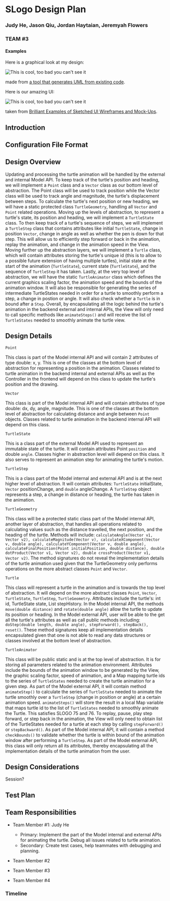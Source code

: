 # SLogo Design Plan
### Judy He, Jason Qiu, Jordan Haytaian, Jeremyah Flowers
### TEAM #3


#### Examples

Here is a graphical look at my design:

![This is cool, too bad you can't see it](online-shopping-uml-example.png "An initial UI")

made from [a tool that generates UML from existing code](http://staruml.io/).


Here is our amazing UI:

![This is cool, too bad you can't see it](29-sketched-ui-wireframe.jpg "An alternate design")

taken from [Brilliant Examples of Sketched UI Wireframes and Mock-Ups](https://onextrapixel.com/40-brilliant-examples-of-sketched-ui-wireframes-and-mock-ups/).


## Introduction


## Configuration File Format


## Design Overview


Updating and processing the turtle animation will be handled by the external and internal Model API. 
To keep track of the turtle's position and heading, we will implement a `Point` class and a `Vector` class as our bottom level of abstraction. The Point class will be used to track position while the Vector class will be used to track angle and magnitude, the turtle's displacement between steps. To calculate the turtle's next position or new heading, we will have a static protected class `TurtleGeometry`, handling all `Vector` and `Point` related operations. 
Moving up the levels of abstraction, to represent a turtle's state, its position and heading, we will implement a `TurtleState` class. To then keep track of a turtle's sequence of steps, we will implement a `TurtleStep` class that contains attributes like initial `TurtleState`, change in position `Vector`, change in angle as well as whether the pen is down for that step.
This will allow us to efficiently step forward or back in the animation, replay the animation, and change in the animation speed in the View. Moving further up the abstraction layers, we will implement a `Turtle` class, which will contain attributes storing the turtle's unique id (this is to allow to a possible future extension of having multiple turtles), initial state at the start of the animation (`TurtleState`), current state (`TurtleState`), and the sequence of `TurtleStep` it has taken. 
Lastly, at the very top level of abstraction, we will have the static `TurtleAnimator` class which defines the current graphics scaling factor, the animation speed and the bounds of the animation window. It will also be responsible for generating the series of intermediate TurtleStates needed in order for a turtle to smoothly perform a step, a change in postion or angle. It will also check whether a `Turtle` is in bound after a `Step`. 
Overall, by encapsulating all the logic behind the turtle's animation in the backend external and internal APIs, the View will only need to call specific methods like `animateSteps()` and will receive the list of `TurtleStates` needed to smoothly animate the turtle view.   


## Design Details

`Point`

This class is part of the Model internal API and will contain 2 attributes of type double: x, y. This is one of the classes at the bottom level of abstraction for representing a position in the animation. Classes related to turtle animation in the backend internal and external APIs as well as the Controller in the frontend will depend on this class to update the turtle's position and the drawing.

`Vector`

This class is part of the Model internal API and will contain attributes of type double: dx, dy, angle, magnitude. This is one of the classes at the bottom level of abstraction for calculating distance and angle between `Point` objects. Classes related to turtle animation in the backend internal API will depend on this class.

`TurtleState`

This is a class part of the external Model API used to represent an immutable state of the turtle. It will contain attributes Point `position` and double `angle`. Classes higher in abstraction level will depend on this class. It also serves to represent an animation step for animating the turtle's motion. 

`TurtleStep`

This is a class part of the Model internal and external API and is at the next higher level of abstraction. It will contain attributes: `TurtleState` initialState, `Vector` positionChange, and `double` angleChange. A `TurtleStep` object represents a step, a change in distance or heading, the turtle has taken in the animation. 

`TurtleGeometry`

This class will be a protected static class part of the Model internal API, another layer of abstraction, that handles all operations related to calculating values such as the distance travelled, the next position, and the heading of the turtle. Methods will include: `calculateAngle(Vector v1, Vector v2), calculateMagnitude(Vector v), calculateXComponent(Vector v, double angle), calculateYComponent(Vector v, double angle), calculateFinalPosition(Point initialPosition, double distance), double dotProduct(Vector v1, Vector v2), double crossProduct(Vector v1, Vector v2)`. The method signatures do not reveal the implementation details of the turtle animation used given that the TurtleGeometry only performs operations on the more abstract classes `Point` and `Vector`.

`Turtle`

This class will represent a turtle in the animation and is towards the top level of abstraction. It will depend on the more abstract classes `Point`, `Vector`, `TurtleState`, `TurtleStep`, `TurtleGeometry`. Attributes include the turtle's: int id, TurtleState state, List<TurtleStep> stepHistory. In the Model internal API, the methods `move(double distance)` and `rotate(double angle)` allow the turtle to update its position or heading. In the Model external API, user will be able to the get all the turtle's attributes as well as call public methods including: `doStep(double length, double angle), stepForward(), stepBack(), reset()`. These method signatures keep all implementation details encapsulated given that one is not able to read any data structures or classes involved at the bottom level of abstraction.

`TurtleAnimator`

This class will be public static and is at the top level of abstraction. It is for storing all parameters related to the animation environment. Attributes include the bounds of the animation window to be generated by the View, the graphic scaling factor, speed of animation, and a Map mapping turtle ids to the series of `TurtleStates` needed to create the turtle animation for a given step. As part of the Model external API, it will contain method `animateStep()` to calculate the series of `TurtleState` needed to animate the turtle smoothly over a `TurtleStep` (change in position or angle) at a certain animation speed. `animateSteps()` will store the result in a local Map variable that maps turtle id to the list of `TurtleStates` needed to smoothly animate the Turtle. This satisfies SLOGO 75 and 76. To replay, pause, play step forward, or step back in the animation, the View will only need to obtain list of the TurtleStates needed for a turtle at each step by calling `stepForward()` or `stepBackward()`.
As part of the Model internal API, it will contain a method `checkBounds()` to validate whether the turtle is within bound of the animation window after performing a `TurtleStep`. As part of the Model external API, this class will only return all its attributes, thereby encapsulating all the implementation details of the turtle animation from the user.

## Design Considerations

Session?

## Test Plan


## Team Responsibilities

 * Team Member #1: Judy He
   * Primary: Implement the part of the Model internal and external APIs for animating the turtle. Debug all issues related to turtle animation. 
   * Secondary: Create test cases, help teammates with debugging and planning. 

 * Team Member #2

 * Team Member #3

 * Team Member #4

### Timeline
